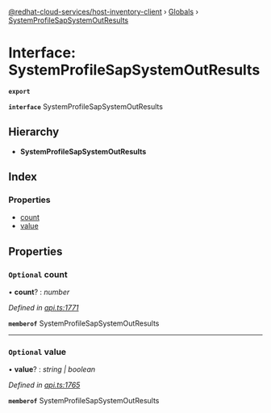 [@redhat-cloud-services/host-inventory-client](../README.md) › [Globals](../globals.md) › [SystemProfileSapSystemOutResults](systemprofilesapsystemoutresults.md)

# Interface: SystemProfileSapSystemOutResults

**`export`** 

**`interface`** SystemProfileSapSystemOutResults

## Hierarchy

* **SystemProfileSapSystemOutResults**

## Index

### Properties

* [count](systemprofilesapsystemoutresults.md#optional-count)
* [value](systemprofilesapsystemoutresults.md#optional-value)

## Properties

### `Optional` count

• **count**? : *number*

*Defined in [api.ts:1771](https://github.com/RedHatInsights/javascript-clients/blob/master/packages/host-inventory/api.ts#L1771)*

**`memberof`** SystemProfileSapSystemOutResults

___

### `Optional` value

• **value**? : *string | boolean*

*Defined in [api.ts:1765](https://github.com/RedHatInsights/javascript-clients/blob/master/packages/host-inventory/api.ts#L1765)*

**`memberof`** SystemProfileSapSystemOutResults
